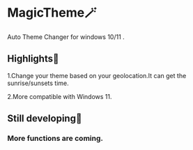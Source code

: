 # MagicTheme🪄
Auto Theme Changer for windows 10/11 . 

## Highlights🌟
1.Change your theme based on your geolocation.It can get the sunrise/sunsets time.

2.More compatible with Windows 11.

## Still developing🚧
### More functions are coming.
